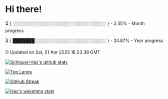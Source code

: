 # Hi there!

⏳ { ░░░░░░░░░░░░░░░░░░░░░░░░░░░░░░ } - 2.55% - Month progress

⏳ { ███████░░░░░░░░░░░░░░░░░░░░░░░ } - 24.87% - Year progress

⏰ Updated on Sat, 01 Apr 2023 18:20:38 GMT


[![Schlauer-Hax's github stats](https://github-readme-stats.vercel.app/api?username=Schlauer-Hax&show_icons=true&theme=dark&count_private=true)](https://github.com/Schlauer-Hax)


[![Top Langs](https://github-readme-stats.vercel.app/api/top-langs/?username=Schlauer-Hax&layout=compact&theme=dark)](https://github.com/Schlauer-Hax?tab=repositories)

[![GitHub Streak](https://streak-stats.demolab.com?user=Schlauer-Hax&theme=dark)](https://git.io/streak-stats)

[![Hax's wakatime stats](https://github-readme-stats.vercel.app/api/wakatime?username=Hax&theme=dark)](https://wakatime.com/@Hax)

